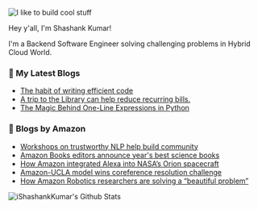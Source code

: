 ![I like to build cool stuff](https://res.cloudinary.com/dt8g3rhcy/image/upload/v1595929574/i_like_to_build_cool_shit._1_nzbwjh.png)

Hey y'all, I'm Shashank Kumar! 

I'm a Backend Software Engineer solving challenging problems in Hybrid Cloud World.

### 📕 My Latest Blogs
<!-- BLOG-POST-LIST:START -->
- [The habit of writing efficient code](https://medium.com/@ishashankkumar/the-habit-of-writing-efficient-code-153b05f04269?source=rss-d24dda280d5f------2)
- [A trip to the Library can help reduce recurring bills.](https://medium.com/swlh/a-trip-to-the-library-can-help-reduce-recurring-bills-23bca495cdf5?source=rss-d24dda280d5f------2)
- [The Magic Behind One-Line Expressions in Python](https://medium.com/swlh/the-magic-behind-one-line-expressions-in-python-816c10180c5c?source=rss-d24dda280d5f------2)
<!-- BLOG-POST-LIST:END -->

### 📕 Blogs by Amazon
<!-- AMAZON-BLOG-POST-LIST:START -->
- [Workshops on trustworthy NLP help build community](https://www.amazon.science/blog/workshops-on-trustworthy-nlp-help-build-community)
- [Amazon Books editors announce year&#39;s best science books](https://www.amazon.science/latest-news/amazon-books-editors-announce-picks-for-best-2022-general-interest-science-books)
- [How Amazon integrated Alexa into NASA’s Orion spacecraft](https://www.amazon.science/latest-news/the-science-behind-alexa-on-artemis-and-orion-spacecraft-nasa)
- [Amazon-UCLA model wins coreference resolution challenge](https://www.amazon.science/blog/amazon-ucla-model-wins-coreference-resolution-challenge)
- [How Amazon Robotics researchers are solving a “beautiful problem”](https://www.amazon.science/latest-news/how-amazon-robotics-researchers-are-solving-a-beautiful-problem)
<!-- AMAZON-BLOG-POST-LIST:END -->



<img align="center" alt="iShashankKumar's Github Stats" src="https://github-readme-stats.vercel.app/api?username=ishashankkumar&show_icons=true&hide_border=true" />
